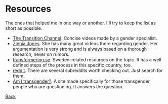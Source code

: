 # Resources

The ones that helped me in one way or another. I'll try to keep the list as short as possible.

 * [The Transition Channel](https://www.youtube.com/channel/UCfO3B57E6NpIn-KsVjvmLLw). Concise videos made by a gender specialist.
 * [Zinnia Jones](https://youtube.com/user/ZJemptv). She has many great videos there regarding gender. Her argumentation is very strong and is always based on a thorough research, never on rumors.
 * [transformering.se](http://transformering.se). Sweden-related resources on the topic. It has a well defined steps of the process in this specific country, too.
 * [reddit](http://reddit.com). There are several subreddits worth checking out. Just search for them.
 * [Am I transgender?](http://amitransgender.com). A site made specifically for those transgender people who are questioning. It answers the question.

[Back](index.md)
